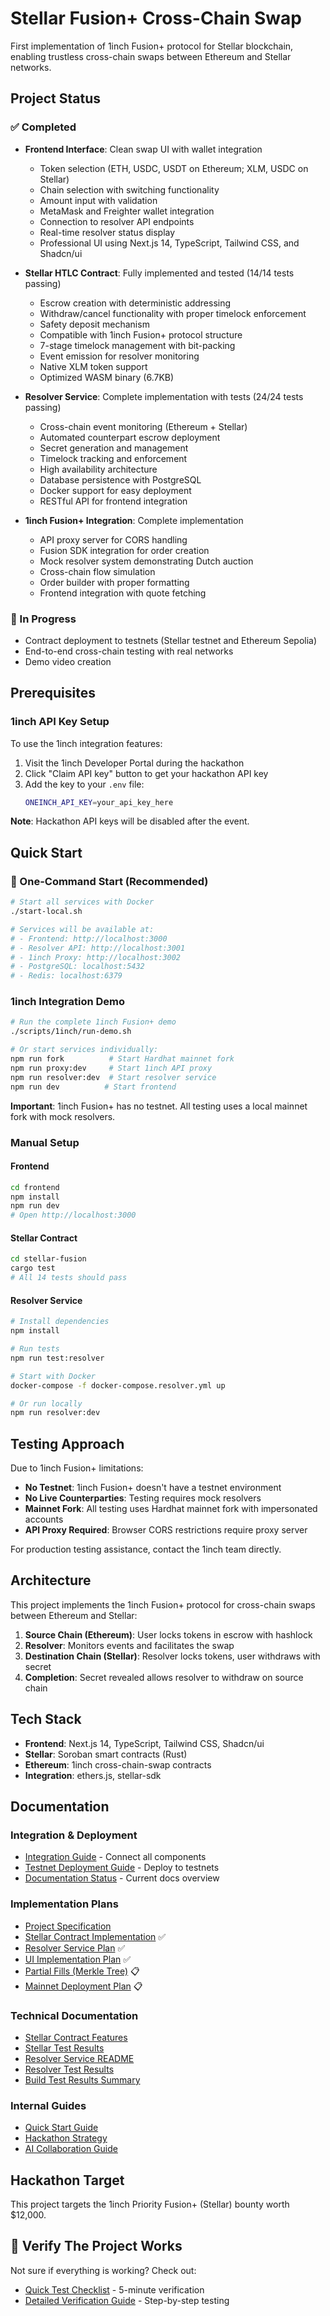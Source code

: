 # Stellar Fusion+ Cross-Chain Swap

First implementation of 1inch Fusion+ protocol for Stellar blockchain, enabling trustless cross-chain swaps between Ethereum and Stellar networks.

## Project Status

### ✅ Completed
- **Frontend Interface**: Clean swap UI with wallet integration
  - Token selection (ETH, USDC, USDT on Ethereum; XLM, USDC on Stellar)
  - Chain selection with switching functionality
  - Amount input with validation
  - MetaMask and Freighter wallet integration
  - Connection to resolver API endpoints
  - Real-time resolver status display
  - Professional UI using Next.js 14, TypeScript, Tailwind CSS, and Shadcn/ui

- **Stellar HTLC Contract**: Fully implemented and tested (14/14 tests passing)
  - Escrow creation with deterministic addressing
  - Withdraw/cancel functionality with proper timelock enforcement
  - Safety deposit mechanism
  - Compatible with 1inch Fusion+ protocol structure
  - 7-stage timelock management with bit-packing
  - Event emission for resolver monitoring
  - Native XLM token support
  - Optimized WASM binary (6.7KB)

- **Resolver Service**: Complete implementation with tests (24/24 tests passing)
  - Cross-chain event monitoring (Ethereum + Stellar)
  - Automated counterpart escrow deployment
  - Secret generation and management
  - Timelock tracking and enforcement
  - High availability architecture
  - Database persistence with PostgreSQL
  - Docker support for easy deployment
  - RESTful API for frontend integration

- **1inch Fusion+ Integration**: Complete implementation
  - API proxy server for CORS handling
  - Fusion SDK integration for order creation
  - Mock resolver system demonstrating Dutch auction
  - Cross-chain flow simulation
  - Order builder with proper formatting
  - Frontend integration with quote fetching

### 🚧 In Progress
- Contract deployment to testnets (Stellar testnet and Ethereum Sepolia)
- End-to-end cross-chain testing with real networks
- Demo video creation

## Prerequisites

### 1inch API Key Setup
To use the 1inch integration features:
1. Visit the 1inch Developer Portal during the hackathon
2. Click "Claim API key" button to get your hackathon API key
3. Add the key to your `.env` file:
   ```bash
   ONEINCH_API_KEY=your_api_key_here
   ```
   
**Note**: Hackathon API keys will be disabled after the event.

## Quick Start

### 🚀 One-Command Start (Recommended)
```bash
# Start all services with Docker
./start-local.sh

# Services will be available at:
# - Frontend: http://localhost:3000
# - Resolver API: http://localhost:3001
# - 1inch Proxy: http://localhost:3002
# - PostgreSQL: localhost:5432
# - Redis: localhost:6379
```

### 1inch Integration Demo
```bash
# Run the complete 1inch Fusion+ demo
./scripts/1inch/run-demo.sh

# Or start services individually:
npm run fork          # Start Hardhat mainnet fork
npm run proxy:dev     # Start 1inch API proxy
npm run resolver:dev  # Start resolver service
npm run dev          # Start frontend
```

**Important**: 1inch Fusion+ has no testnet. All testing uses a local mainnet fork with mock resolvers.

### Manual Setup

#### Frontend
```bash
cd frontend
npm install
npm run dev
# Open http://localhost:3000
```

#### Stellar Contract
```bash
cd stellar-fusion
cargo test
# All 14 tests should pass
```

#### Resolver Service
```bash
# Install dependencies
npm install

# Run tests
npm run test:resolver

# Start with Docker
docker-compose -f docker-compose.resolver.yml up

# Or run locally
npm run resolver:dev
```

## Testing Approach

Due to 1inch Fusion+ limitations:
- **No Testnet**: 1inch Fusion+ doesn't have a testnet environment
- **No Live Counterparties**: Testing requires mock resolvers
- **Mainnet Fork**: All testing uses Hardhat mainnet fork with impersonated accounts
- **API Proxy Required**: Browser CORS restrictions require proxy server

For production testing assistance, contact the 1inch team directly.

## Architecture

This project implements the 1inch Fusion+ protocol for cross-chain swaps between Ethereum and Stellar:

1. **Source Chain (Ethereum)**: User locks tokens in escrow with hashlock
2. **Resolver**: Monitors events and facilitates the swap
3. **Destination Chain (Stellar)**: Resolver locks tokens, user withdraws with secret
4. **Completion**: Secret revealed allows resolver to withdraw on source chain

## Tech Stack

- **Frontend**: Next.js 14, TypeScript, Tailwind CSS, Shadcn/ui
- **Stellar**: Soroban smart contracts (Rust)
- **Ethereum**: 1inch cross-chain-swap contracts
- **Integration**: ethers.js, stellar-sdk

## Documentation

### Integration & Deployment
- [Integration Guide](docs/INTEGRATION_GUIDE.md) - Connect all components
- [Testnet Deployment Guide](docs/TESTNET_DEPLOYMENT.md) - Deploy to testnets
- [Documentation Status](DOCUMENTATION_STATUS.md) - Current docs overview

### Implementation Plans
- [Project Specification](docs/ai-plans/spec.md)
- [Stellar Contract Implementation](docs/ai-plans/stellar-fusion-implementation-plan.md) ✅
- [Resolver Service Plan](docs/ai-plans/resolver-service-plan.md) ✅
- [UI Implementation Plan](docs/ai-plans/ui-swap-visualization-plan.md) ✅
- [Partial Fills (Merkle Tree)](docs/ai-plans/partial-fills-merkle-plan.md) 📋
- [Mainnet Deployment Plan](docs/ai-plans/mainnet-deployment-plan.md) 📋

### Technical Documentation
- [Stellar Contract Features](stellar-fusion/FEATURE_SUMMARY.md)
- [Stellar Test Results](stellar-fusion/TEST_RESULTS.md)
- [Resolver Service README](src/services/resolver/README.md)
- [Resolver Test Results](src/services/resolver/TEST_RESULTS.md)
- [Build Test Results Summary](TEST_RESULTS_SUMMARY.md)

### Internal Guides
- [Quick Start Guide](docs/internal-docs/quick-start-checklist.md)
- [Hackathon Strategy](docs/internal-docs/hackathon-strategy.md)
- [AI Collaboration Guide](docs/internal-docs/CLAUDE.md)

## Hackathon Target

This project targets the 1inch Priority Fusion+ (Stellar) bounty worth $12,000.

## 🧪 Verify The Project Works

Not sure if everything is working? Check out:
- [Quick Test Checklist](QUICK_TEST_CHECKLIST.md) - 5-minute verification
- [Detailed Verification Guide](VERIFICATION_GUIDE.md) - Step-by-step testing